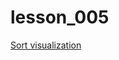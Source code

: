 # lesson_005
[Sort visualization](https://www.cs.usfca.edu/~galles/visualization/ComparisonSort.html)